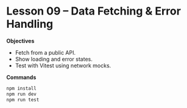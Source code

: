 # Lesson 09 – Data Fetching & Error Handling

**Objectives**
- Fetch from a public API.
- Show loading and error states.
- Test with Vitest using network mocks.

**Commands**
```bash
npm install
npm run dev
npm run test
```
